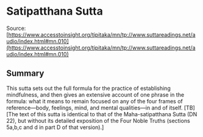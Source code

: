 # Satipatthana Sutta

Source: [https://www.accesstoinsight.org/tipitaka/mn/tp://www.suttareadings.net/audio/index.html#mn.010](https://www.accesstoinsight.org/tipitaka/mn/tp://www.suttareadings.net/audio/index.html#mn.010)

## Summary
This sutta sets out the full formula for the practice of establishing mindfulness, and then gives an extensive account of one phrase in the formula: what it means to remain focused on any of the four frames of reference—body, feelings, mind, and mental qualities—in and of itself. [TB] [The text of this sutta is identical to that of the Maha-satipatthana Sutta (DN 22), but without its detailed exposition of the Four Noble Truths (sections 5a,b,c and d in part D of that version).]